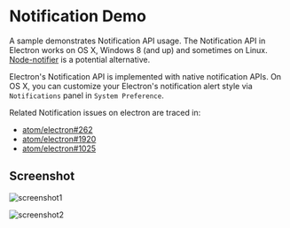 # Notification Demo

A sample demonstrates Notification API usage. The Notification API in Electron
works on OS X, Windows 8 (and up) and sometimes on Linux. [Node-notifier](https://github.com/mikaelbr/node-notifier) is a potential alternative.

Electron's Notification API is implemented with native notification APIs.
On OS X, you can customize your Electron's notification alert style via
`Notifications` panel in `System Preference`.

Related Notification issues on electron are traced in:

* [atom/electron#262](https://github.com/atom/electron/issues/262)
* [atom/electron#1920](https://github.com/atom/electron/issues/1920)
* [atom/electron#1025](https://github.com/atom/electron/issues/1025)

## Screenshot

![screenshot1](/notifications/screenshot/screenshot1.png)

![screenshot2](/notifications/screenshot/screenshot2.png)
